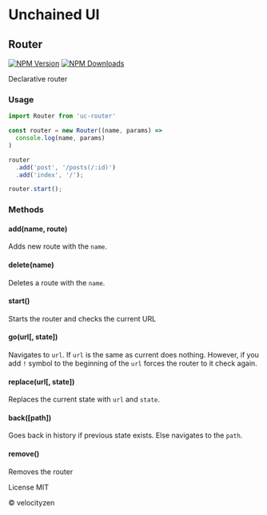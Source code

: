 # Unchained UI

## Router

[![NPM Version](https://img.shields.io/npm/v/uc-router.svg?style=flat-square)](https://www.npmjs.com/package/uc-router)
[![NPM Downloads](https://img.shields.io/npm/dt/uc-router.svg?style=flat-square)](https://www.npmjs.com/package/uc-router)

Declarative router

### Usage

```js
import Router from 'uc-router'

const router = new Router((name, params) =>
  console.log(name, params)
)

router
  .add('post', '/posts(/:id)')
  .add('index', '/');

router.start();

```

### Methods

#### add(name, route)

Adds new route with the `name`.


#### delete(name)

Deletes a route with the `name`.

#### start()

Starts the router and checks the current URL

#### go(url[, state])

Navigates to `url`. If `url` is the same as current does nothing. However, if you add `!` symbol to the beginning of the `url` forces the router to it check again.

#### replace(url[, state])

Replaces the current state with `url` and `state`.

#### back([path])

Goes back in history if previous state exists. Else navigates to the `path`.

#### remove()

Removes the router

License MIT

© velocityzen


